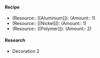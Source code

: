 #### Recipe
- (Resource:: [[Aluminium]]): (Amount:: 1)
- (Resource:: [[Nickel]]): (Amount:: 1)
- (Resource:: [[Polymer]]): (Amount:: 2)

#### Research
- Decoration 2
